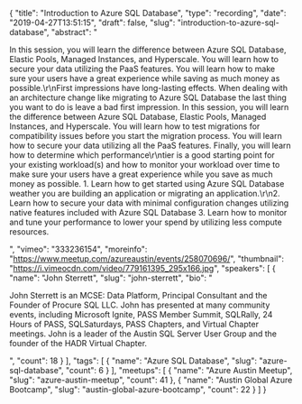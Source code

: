 {
  "title": "Introduction to Azure SQL Database",
  "type": "recording",
  "date": "2019-04-27T13:51:15",
  "draft": false,
  "slug": "introduction-to-azure-sql-database",
  "abstract": "<p>In this session, you will learn the difference between Azure SQL Database, Elastic Pools, Managed Instances, and Hyperscale. You will learn how to secure your data utilizing the PaaS features. You will learn how to make sure your users have a great experience while saving as much money as possible.\r\nFirst impressions have long-lasting effects. When dealing with an architecture change like migrating to Azure SQL Database the last thing you want to do is leave a bad first impression. In this session, you will learn the difference between Azure SQL Database, Elastic Pools, Managed Instances, and Hyperscale. You will learn how to test migrations for compatibility issues before you start the migration process. You will learn how to secure your data utilizing all the PaaS features. Finally, you will learn how to determine which performance\r\ntier is a good starting point for your existing workload(s) and how to monitor your workload over time to make sure your users have a great experience while you save as much money as possible. 1. Learn how to get started using Azure SQL Database weather you are building an application or migrating an application.\r\n2. Learn how to secure your data with minimal configuration changes utilizing native features included with Azure SQL Database 3. Learn how to monitor and tune your performance to lower your spend by utilizing less compute resources.</p>",
  "vimeo": "333236154",
  "moreinfo": "https://www.meetup.com/azureaustin/events/258070696/",
  "thumbnail": "https://i.vimeocdn.com/video/779161395_295x166.jpg",
  "speakers": [
    {
      "name": "John Sterrett",
      "slug": "john-sterrett",
      "bio": "<p>John Sterrett is an MCSE: Data Platform, Principal Consultant and the Founder of Procure SQL LLC.  John has presented at many community events, including Microsoft Ignite, PASS Member Summit, SQLRally, 24 Hours of PASS, SQLSaturdays, PASS Chapters, and Virtual Chapter meetings. John is a leader of the Austin SQL Server User Group and the founder of the HADR Virtual Chapter.</p>",
      "count": 18
    }
  ],
  "tags": [
    {
      "name": "Azure SQL Database",
      "slug": "azure-sql-database",
      "count": 6
    }
  ],
  "meetups": [
    {
      "name": "Azure Austin Meetup",
      "slug": "azure-austin-meetup",
      "count": 41
    },
    {
      "name": "Austin Global Azure Bootcamp",
      "slug": "austin-global-azure-bootcamp",
      "count": 22
    }
  ]
}